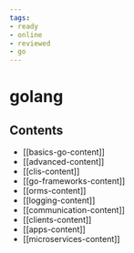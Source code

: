 ```yaml
---
tags:
- ready
- online
- reviewed
- go
---
```


# golang

## Contents

- [[basics-go-content]]
- [[advanced-content]]
- [[clis-content]]
- [[go-frameworks-content]]
- [[orms-content]]
- [[logging-content]]
- [[communication-content]]
- [[clients-content]]
- [[apps-content]]
- [[microservices-content]]
